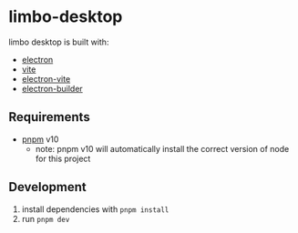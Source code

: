 # limbo-desktop

limbo desktop is built with:

- [electron](https://www.electronjs.org)
- [vite](https://vite.dev)
- [electron-vite](https://electron-vite.org)
- [electron-builder](https://www.electron.build)

## Requirements

- [pnpm](https://pnpm.io) v10
    - note: pnpm v10 will automatically install the correct version of node for this project

## Development

1. install dependencies with `pnpm install`
2. run `pnpm dev`
